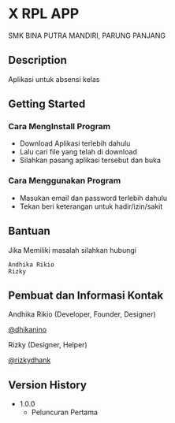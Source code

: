 # X RPL APP

SMK BINA PUTRA MANDIRI, PARUNG PANJANG

## Description

Aplikasi untuk absensi kelas

## Getting Started


### Cara MengInstall Program

* Download Aplikasi terlebih dahulu
* Lalu cari file yang telah di download
* Silahkan pasang aplikasi tersebut dan buka

### Cara Menggunakan Program

* Masukan email dan password terlebih dahulu 
* Tekan beri keterangan untuk hadir/izin/sakit

## Bantuan

Jika Memiliki masalah silahkan hubungi
```
Andhika Rikio
Rizky
```

## Pembuat dan Informasi Kontak

Andhika Rikio (Developer, Founder, Designer)

[@dhikanino](https://www.instagram.com/dhikanino)

Rizky (Designer, Helper)

[@rizkydhank](https://www.instagram.com/rizkydhank)

## Version History

<!-- * 0.2
    * Various bug fixes and optimizations
    * See [commit change]() or See [release history]() -->
* 1.0.0
    * Peluncuran Pertama
